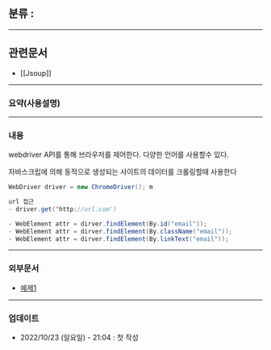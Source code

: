 ## 분류 : 

---
## 관련문서
- [[Jsoup]]
----
### 요약(사용설명)

---
### 내용
webdriver API를 통해 브라우저를 제어한다.
다양한 언어를 사용할수 있다.

자바스크립에 의해 동적으로 생성되는 사이트의 데이터를 크롤링할때 사용한다

```Java
WebDriver driver = new ChromeDriver(); m 

url 접근
- driver.get('http://url.com')

- WebElement attr = dirver.findElement(By.id("email"));
- WebElement attr = dirver.findElement(By.className("email"));
- WebElement attr = dirver.findElement(By.linkText("email"));
```

----
### 외부문서

- [예제1](https://beomi.github.io/2017/02/27/HowToMakeWebCrawler-With-Selenium/)
----
### 업데이트
-  2022/10/23 (일요일) - 21:04 : 첫 작성

